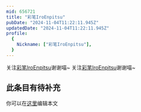 ```yaml
---
mid: 656721
title: "彩笔IroEnpitsu"
pubDate: "2024-11-04T11:22:11.945Z"
updatedDate: "2024-11-04T11:22:11.945Z"
profile:
  {
    Nickname: ["彩笔IroEnpitsu"],
  }
---
```


关注[彩笔IroEnpitsu](https://space.bilibili.com/656721)谢谢喵~ 关注[彩笔IroEnpitsu](https://space.bilibili.com/656721)谢谢喵~

## 此条目有待补充
你可以在[这里](https://github.com/Yuhanawa/VTuber.ICU-Content/edit/master/v/彩笔IroEnpitsu/index.md)编辑本文
